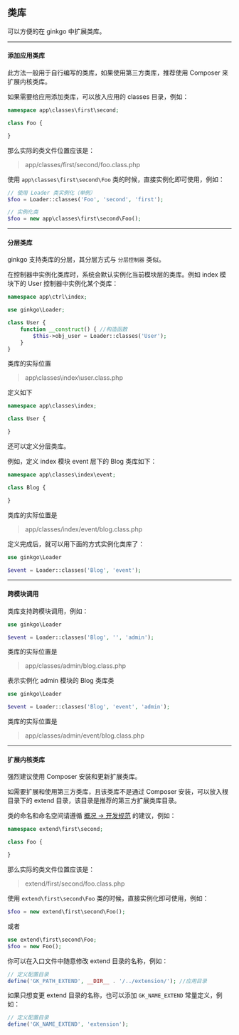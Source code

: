 ## 类库

可以方便的在 ginkgo 中扩展类库。

----------

#### 添加应用类库

此方法一般用于自行编写的类库，如果使用第三方类库，推荐使用 Composer 来扩展内核类库。

如果需要给应用添加类库，可以放入应用的 classes 目录，例如：

``` php
namespace app\classes\first\second;

class Foo {

}
```

那么实际的类文件位置应该是：

> app/classes/first/second/foo.class.php

使用 `app\classes\first\second\Foo` 类的时候，直接实例化即可使用，例如：

``` php
// 使用 Loader 类实例化（单例）
$foo = Loader::classes('Foo', 'second', 'first');

// 实例化类
$foo = new app\classes\first\second\Foo();
```

----------

#### 分层类库

ginkgo 支持类库的分层，其分层方式与 `分层控制器` 类似。

在控制器中实例化类库时，系统会默认实例化当前模块层的类库。例如 index 模块下的 User 控制器中实例化某个类库：

``` php
namespace app\ctrl\index;

use ginkgo\Loader;

class User {
    function __construct() { //构造函数
        $this->obj_user = Loader::classes('User');
    }
}
```

类库的实际位置

> app\classes\index\user.class.php

定义如下

``` php
namespace app\classes\index;

class User {

}
```

还可以定义分层类库。

例如，定义 index 模块 event 层下的 Blog 类库如下：

``` php
namespace app\classes\index\event;

class Blog {

}
```

类库的实际位置是

> app/classes/index/event/blog.class.php

定义完成后，就可以用下面的方式实例化类库了：

``` php
use ginkgo\Loader

$event = Loader::classes('Blog', 'event');
```
----------

#### 跨模块调用

类库支持跨模块调用，例如：

``` php
use ginkgo\Loader

$event = Loader::classes('Blog', '', 'admin');
```

类库的实际位置是

> app/classes/admin/blog.class.php

表示实例化 admin 模块的 Blog 类库类

``` php
use ginkgo\Loader

$event = Loader::classes('Blog', 'event', 'admin');
```

类库的实际位置是

> app/classes/admin/event/blog.class.php

----------

#### 扩展内核类库

强烈建议使用 Composer 安装和更新扩展类库。

如需要扩展和使用第三方类库，且该类库不是通过 Composer 安装，可以放入根目录下的 extend 目录，该目录是推荐的第三方扩展类库目录。

类的命名和命名空间请遵循 [概况 -> 开发规范](../index/spec.md) 的建议，例如：

``` php
namespace extend\first\second;

class Foo {

}
```

那么实际的类文件位置应该是：

> extend/first/second/foo.class.php

使用 `extend\first\second\Foo` 类的时候，直接实例化即可使用，例如：

``` php
$foo = new extend\first\second\Foo();
```
或者

``` php
use extend\first\second\Foo;
$foo = new Foo();
```

你可以在入口文件中随意修改 extend 目录的名称，例如：

``` php
// 定义配置目录
define('GK_PATH_EXTEND', __DIR__ . '/../extension/'); //应用目录
```
    
如果只想变更 extend 目录的名称，也可以添加 `GK_NAME_EXTEND` 常量定义，例如：

``` php
// 定义配置目录
define('GK_NAME_EXTEND', 'extension');
```


